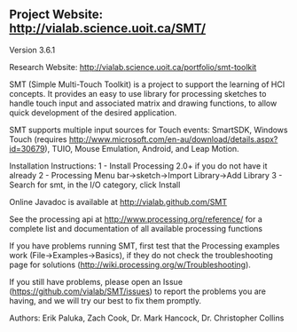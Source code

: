 Project Website: http://vialab.science.uoit.ca/SMT/
-----------------------------------------------------

Version 3.6.1

Research Website: http://vialab.science.uoit.ca/portfolio/smt-toolkit

SMT (Simple Multi-Touch Toolkit) is a project to support the learning of HCI concepts.
It provides an easy to use library for processing sketches to handle touch input and associated matrix and drawing functions, to allow quick development of the desired application.

SMT supports multiple input sources for Touch events: SmartSDK, Windows Touch (requires http://www.microsoft.com/en-au/download/details.aspx?id=30679), TUIO, Mouse Emulation, Android, and Leap Motion.

Installation Instructions:
	1 - Install Processing 2.0+ if you do not have it already
	2 - Processing Menu bar->sketch->Import Library->Add Library
	3 - Search for smt, in the I/O category, click Install

Online Javadoc is available at http://vialab.github.com/SMT

See the processing api at http://www.processing.org/reference/ for a complete list and documentation of all available processing functions

If you have problems running SMT, first test that the Processing examples work (File->Examples->Basics), if they do not check the troubleshooting page for solutions (http://wiki.processing.org/w/Troubleshooting).

If you still have problems, please open an Issue (https://github.com/vialab/SMT/issues) to report the problems you are having, and we will try our best to fix them promptly.

Authors: Erik Paluka, Zach Cook, Dr. Mark Hancock, Dr. Christopher Collins
